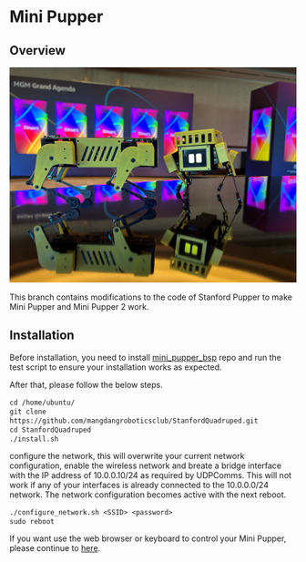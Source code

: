 # Mini Pupper

## Overview

![MP and MP2](imgs/MP.MP2.smallsize.jpg)

This branch contains modifications to the code of Stanford Pupper to make Mini Pupper and Mini Pupper 2 work.

## Installation

Before installation, you need to install [mini_pupper_bsp](https://github.com/mangdangroboticsclub/mini_pupper_bsp.git)  repo and run the test script to ensure your installation works as expected.

After that, please follow the below steps.

```
cd /home/ubuntu/
git clone https://github.com/mangdangroboticsclub/StanfordQuadruped.git
cd StanfordQuadruped
./install.sh
```

configure the network, this will overwrite your current network configuration, enable the wireless network and breate a bridge interface with the IP address of 10.0.0.10/24 as required by UDPComms. This will not work if any of your interfaces is already connected to the 10.0.0.0/24 network. The network configuration becomes active with the next reboot.

```
./configure_network.sh <SSID> <password>
sudo reboot
```


If you want use the web browser or keyboard to control your Mini Pupper, please continue to [here](https://github.com/mangdangroboticsclub/mini_pupper_web_controller).

